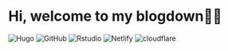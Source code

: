 # Hi, welcome to my blogdown👏🏻

![Hugo](https://img.shields.io/badge/-Hugo-black?style=plastic&logo=Hugo&labelColor=5c5c5c&color=1182c3) ![GitHub](https://img.shields.io/badge/-GitHub-black?style=plastic&logo=GitHub&labelColor=5c5c5c&color=1182c3) ![Rstudio](https://img.shields.io/badge/-Rstudio-black?style=plastic&logo=Rstudio&labelColor=5c5c5c&color=1182c3) ![Netlify](https://img.shields.io/badge/-Netlify-black?style=plastic&logo=Netlify&labelColor=5c5c5c&color=1182c3) ![cloudflare](https://img.shields.io/badge/-Cloudflare-black?style=plastic&logo=Cloudflare&labelColor=5c5c5c&color=1182c3)


